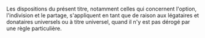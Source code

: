   
 Les dispositions du présent titre, notamment celles qui concernent l'option, l'indivision et le partage, s'appliquent en tant que de raison aux légataires et donataires universels ou à titre universel, quand il n'y est pas dérogé par une règle particulière.  

  
